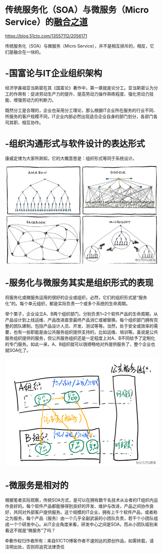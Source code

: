# 传统服务化（SOA）与微服务（Micro Service）的[融合之道](https://blog.51cto.com/13557112/2056171)  



https://blog.51cto.com/13557112/2056171

传统服务化（SOA）与微服务（Micro Service），并不是相互排斥的，相反，它们是融合在一块的。

# -国富论与IT企业组织架构

经济学鼻祖亚当斯密在其《国富论》著作中，第一章就是论分工。亚当斯密认为分工的作用有：促进劳动生产力的提升、提高劳动力操作熟练程度、强化劳动力技能、增强劳动力的判断力。

既然分工是合理的，企业也采用分工理论，那么根据IT企业所在服务的行业不同、所服务的客户规模不同，IT企业内部必然出现适合企业自身的部门划分，各部门各司其职、相互协作。

# -组织沟通形式与软件设计的表达形式

康威定律为大家所熟知，它的大概意思是：组织形式等同于系统设计。

![传统服务化（SOA）与微服务（Micro Service）的融合之道](%E4%BC%A0%E7%BB%9F%E6%9C%8D%E5%8A%A1%E5%8C%96%EF%BC%88SOA%EF%BC%89%E4%B8%8E%E5%BE%AE%E6%9C%8D%E5%8A%A1%EF%BC%88Micro%20Service%EF%BC%89%E7%9A%84%E8%9E%8D%E5%90%88%E4%B9%8B%E9%81%93.assets/ddbe6f95d748417b03c001d6e97715ad.png)

# -服务化与微服务其实是组织形式的表现

将服务化或微服务运用的很好的企业或组织，必然，它们的组织形式是“服务化”的。每个单元组织，都是实际负责一个或多个系统的生命周期。

举个栗子，企业设立A、B两个组织部门，分别负责1~2个软件产品的生命周期，从产品设计到上线运维、产品改进直至最终产品消亡或被替换。每个组织部门拥有完整的团队建制，包括产品设计人员、开发、测试等等。当然，处于安全或效率的需要，也有一些职能是由公共服务组织提供支持的，比如运维、培训等。虽说是公共服务组织提供的服务，但公共服务组织还是一定程度上对A、B不同给予了定制化的专门服务。如此一来，A、B组织就可以很顺畅地对外提供服务了，整个企业也就SOA化了。

![传统服务化（SOA）与微服务（Micro Service）的融合之道](%E4%BC%A0%E7%BB%9F%E6%9C%8D%E5%8A%A1%E5%8C%96%EF%BC%88SOA%EF%BC%89%E4%B8%8E%E5%BE%AE%E6%9C%8D%E5%8A%A1%EF%BC%88Micro%20Service%EF%BC%89%E7%9A%84%E8%9E%8D%E5%90%88%E4%B9%8B%E9%81%93.assets/7ed62d306babb4378a2b944b551481a8.png)

# -微服务是相对的

根据笔者实际观察，传统SOA方式，是可以在拥有数千名技术从业者的IT组织内运作良好的。每个软件产品都能够得到良好的开发、维护与改进，产品之间协作良好，共同对外部客户提供服务。这个规模的IT企业，拥有上千个软件产品，或者称之为服务，每个产品（服务）由一个几乎全副武装的小团队负责，若干个小团队组成一个个研发中心。从IT企业角度来看，研发中心之间是SOA，而从小团队级别来看这不就是“微服务”了吗？

©著作权归作者所有：来自51CTO博客作者不速则达的原创作品，如需转载，请注明出处，否则将追究法律责任